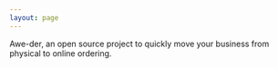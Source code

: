 ```yaml
---
layout: page
---
```

Awe-der, an open source project to quickly
move your business from physical to online ordering.
